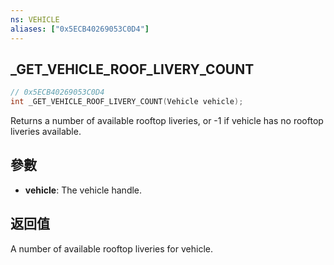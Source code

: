 ```yaml
---
ns: VEHICLE
aliases: ["0x5ECB40269053C0D4"]
---
```

## _GET_VEHICLE_ROOF_LIVERY_COUNT

```c
// 0x5ECB40269053C0D4
int _GET_VEHICLE_ROOF_LIVERY_COUNT(Vehicle vehicle);
```

Returns a number of available rooftop liveries, or -1 if vehicle has no rooftop liveries available.

## 參數
* **vehicle**: The vehicle handle.

## 返回值
A number of available rooftop liveries for vehicle.

